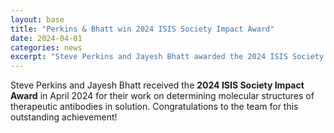 ```yaml
---
layout: base
title: "Perkins & Bhatt win 2024 ISIS Society Impact Award"
date: 2024-04-01
categories: news
excerpt: "Steve Perkins and Jayesh Bhatt awarded the 2024 ISIS Society Impact Award for their work on therapeutic antibody structures."
---
```


Steve Perkins and Jayesh Bhatt received the **2024 ISIS Society Impact Award** in April 2024 for their work on determining molecular structures of therapeutic antibodies in solution. Congratulations to the team for this outstanding achievement!
